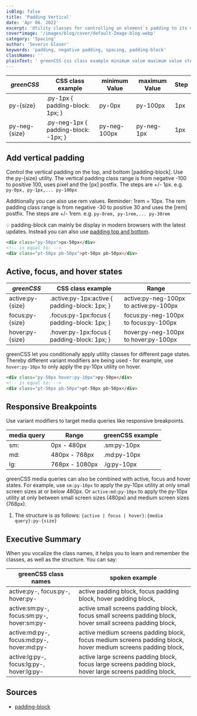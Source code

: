 ```yaml
---
isBlog: false
title: 'Padding Vertical'
date: 'Apr 06. 2022'
excerpt: 'Utility classes for controlling an element`s padding to its vertical sides.'
cover*image: '/images/blog/cover/default-Image-blog.webp'
category: 'Spacing'
author: 'Severin Glaser'
keywords: 'padding, negative padding, spacing, padding-block'
classNames: ''
plainText: ' greenCSS css class example minimum value maximum value step py size py-1px padding-block: 1px; py-0px py-100px 1px py-neg size py-neg-1px padding-block: -1px; py-neg-100px py-neg-1px 1px add vertical padding control the vertical padding on the top and bottom padding-block use the py size utility the vertical padding class range is from negative -100 to positive 100 uses pixel and the px postfix the steps are + 1px e g `py-0px py-1px py-100px` additionally you can also use rem values reminder: 1rem = 10px the rem padding class range is from negative -30 to positive 30 and uses the rem postfix the steps are + 1rem e g `py-0rem py-1rem py-30rem` 💡 padding-block can mainly be display in modern browsers with the latest updates instead you can also use padding top and bottom docs spacing-padding-side  active focus and hover states greenCSS css class example range active:py size active :py-1px:active padding-block: 1px; active:py-neg-100px to active:py-100px focus:py size focus :py-1px:focus padding-block: 1px; focus:py-neg-100px to focus:py-100px hover:py size hover :py-1px:focus padding-block: 1px; hover:py-neg-100px to hover:py-100px greenCSS let you conditionally apply utility classes for different page states thereby different variant modifiers are being used for example use `hover:py-10px` to only apply the py-10px utility on hover  responsive breakpoints use variant modifiers to target media queries like responsive breakpoints media query range greenCSS example sm: 0px 480px sm:py-10px md: 480px 768px md:py-10px lg: 768px 1080px lg:py-10px greenCSS media queries can also be combined with active focus and hover states for example use `sm:py-10px` to apply the py-10px utility at only small screen sizes at or below 480px or `active:md:py-10px` to apply the py-10px utility at only between small screen sizes 480px and medium screen sizes 768px 1 the structure is as follows: ` active focus hover : media query :py size ` executive summary when you vocalize the class names it helps you to learn and remember the classes as well as the structure you can say: greenCSS class names spoken example active:py focus:py hover:py active padding block focus padding block hover padding block active:sm:py focus:sm:py hover:sm:py active small screens padding block focus small screens padding block hover small screens padding block active:md:py focus:md:py hover:md:py active medium screens padding block focus medium screens padding block hover medium screens padding block active:lg:py focus:lg:py hover:lg:py active large screens padding block focus large screens padding block hover large screens padding block sources padding-block https: developer mozilla org en-us docs web css padding-block '
---
```


| _greenCSS_    | CSS class example                    | minimum Value | maximum Value | Step |
| ------------- | ------------------------------------ | ------------- | ------------- | ---- |
| py-{size}     | .py-1px { padding-block: 1px; }      | py-0px        | py-100px      | 1px  |
| py-neg-{size} | .py-neg-1px { padding-block: -1px; } | py-neg-100px  | py-neg-1px    | 1px  |

## Add vertical padding

Control the vertical padding on the top, and bottom [padding-block]. Use the py-{size} utility. The vertical padding class range is from negative -100 to positive 100, uses pixel and the [px] postfix. The steps are +/- 1px. e.g. `py-0px, py-1px,... py-100px`

Additionally you can also use rem values. Reminder: 1rem = 10px. The rem padding class range is from negative -30 to positive 30 and uses the [rem] postfix. The steps are +/- 1rem. e.g. `py-0rem, py-1rem,... py-30rem`

💡 padding-block can mainly be display in modern browsers with the latest updates. Instead you can also use [padding top and bottom](/docs/spacing-padding-side).

```html
<div class="py-50px">px-50px</div>
<!-- is equal to: -->
<div class="pt-50px pb-50px">pt-50px pb-50px</div>
```

## Active, focus, and hover states

| _greenCSS_       | CSS class example                              | Range                                  |
| ---------------- | ---------------------------------------------- | -------------------------------------- |
| active:py-{size} | .active\:py-1px:active { padding-block: 1px; } | active:py-neg-100px to active:py-100px |
| focus:py-{size}  | .focus\:py-1px:focus { padding-block: 1px; }   | focus:py-neg-100px to focus:py-100px   |
| hover:py-{size}  | .hover\:py-1px:focus { padding-block: 1px; }   | hover:py-neg-100px to hover:py-100px   |

greenCSS let you conditionally apply utility classes for different page states. Thereby different variant modifiers are being used - for example, use `hover:py-10px` to only apply the py-10px utility on hover.

```html
<div class="py-50px hover:py-10px">py-50px</div>
<!-- is equal to: -->
<div class="pt-50px pb-50px">pt-50px pb-50px</div>
```

## Responsive Breakpoints

Use variant modifiers to target media queries like responsive breakpoints.

| media query | Range          | greenCSS example |
| ----------- | -------------- | ---------------- |
| sm:         | 0px - 480px    | .sm:py-10px      |
| md:         | 480px - 768px  | .md:py-10px      |
| lg:         | 768px - 1080px | .lg:py-10px      |

greenCSS media queries can also be combined with active, focus and hover states. For example, use `sm:py-10px` to apply the py-10px utility at only small screen sizes at or below 480px. Or `active:md:py-10px` to apply the py-10px utility at only between small screen sizes (480px) and medium screen sizes (768px).

1. The structure is as follows: `{active | focus | hover}:{media query}:py-{size}`

## Executive Summary

When you vocalize the class names, it helps you to learn and remember the classes, as well as the structure. You can say:

| greenCSS class names                      | spoken example                                                                                               |
| ----------------------------------------- | ------------------------------------------------------------------------------------------------------------ |
| active:py-, focus:py-, hover:py-          | active padding block, focus padding block, hover padding block,                                              |
| active:sm:py-, focus:sm:py-, hover:sm:py- | active small screens padding block, focus small screens padding block, hover small screens padding block,    |
| active:md:py-, focus:md:py-, hover:md:py- | active medium screens padding block, focus medium screens padding block, hover medium screens padding block, |
| active:lg:py-, focus:lg:py-, hover:lg:py- | active large screens padding block, focus large screens padding block, hover large screens padding block,    |

## Sources

- [padding-block](https://developer.mozilla.org/en-US/docs/Web/CSS/padding-block)
